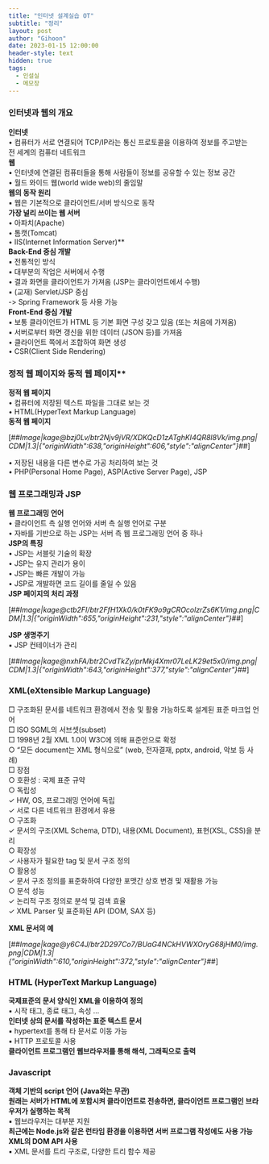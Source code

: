 ```yaml
---
title: "인터넷 설계실습 OT"
subtitle: "정리"
layout: post
author: "Gihoon"
date: 2023-01-15 12:00:00
header-style: text
hidden: true
tags:
  - 인설실
  - 메모장
---
```


### 인터넷과 웹의 개요

**인터넷**  
• 컴퓨터가 서로 연결되어 TCP/IP라는 통신 프로토콜을 이용하여 정보를 주고받는  
전 세계의 컴퓨터 네트워크  
**웹**  
• 인터넷에 연결된 컴퓨터들을 통해 사람들이 정보를 공유할 수 있는 정보 공간  
• 월드 와이드 웹(world wide web)의 줄임말  
**웹의 동작 원리**  
▪ 웹은 기본적으로 클라이언트/서버 방식으로 동작  
**가장 널리 쓰이는 웹 서버**  
• 아파치(Apache)  
• 톰캣(Tomcat)  
• IIS(Internet Information Server)\*\*  
**Back-End 중심 개발**  
▪ 전통적인 방식  
▪ 대부분의 작업은 서버에서 수행  
• 결과 화면을 클라이언트가 가져옴 (JSP는 클라이언트에서 수행)  
▪ (교재) Servlet/JSP 중심  
\-> Spring Framework 등 사용 가능  
**Front-End 중심 개발**  
▪ 보통 클라이언트가 HTML 등 기본 화면 구성 갖고 있음 (또는 처음에 가져옴)  
▪ 서버로부터 화면 갱신을 위한 데이터 (JSON 등)를 가져옴  
• 클라이언트 쪽에서 조합하여 화면 생성  
• CSR(Client Side Rendering)

### 정적 웹 페이지와 동적 웹 페이지\*\*

**정적 웹 페이지**  
• 컴퓨터에 저장된 텍스트 파일을 그대로 보는 것  
• HTML(HyperText Markup Language)  
**동적 웹 페이지**

[##_Image|kage@bzj0Lv/btr2Njv9jVR/XDKQcD1zATghKI4QR8l8Vk/img.png|CDM|1.3|{"originWidth":638,"originHeight":606,"style":"alignCenter"}_##]

• 저장된 내용을 다른 변수로 가공 처리하여 보는 것  
• PHP(Personal Home Page), ASP(Active Server Page), JSP

### 웹 프로그래밍과 JSP

**웹 프로그래밍 언어**  
• 클라이언트 측 실행 언어와 서버 측 실행 언어로 구분  
• 자바를 기반으로 하는 JSP는 서버 측 웹 프로그래밍 언어 중 하나  
**JSP의 특징**  
• JSP는 서블릿 기술의 확장  
• JSP는 유지 관리가 용이  
• JSP는 빠른 개발이 가능  
• JSP로 개발하면 코드 길이를 줄일 수 있음  
**JSP 페이지의 처리 과정**

[##_Image|kage@ctb2FI/btr2FfH1Xk0/k0tFK9o9gCROcolzrZs6K1/img.png|CDM|1.3|{"originWidth":655,"originHeight":231,"style":"alignCenter"}_##]

**JSP 생명주기**  
▪ JSP 컨테이너가 관리

[##_Image|kage@nxhFA/btr2CvdTkZy/prMkj4Xmr07LeLK29et5x0/img.png|CDM|1.3|{"originWidth":643,"originHeight":377,"style":"alignCenter"}_##]

### XML(eXtensible Markup Language)

□ 구조화된 문서를 네트워크 환경에서 전송 및 활용 가능하도록 설계된 표준 마크업 언어  
□ ISO SGML의 서브셋(subset)  
□ 1998년 2월 XML 1.0이 W3C에 의해 표준안으로 확정  
○ “모든 document는 XML 형식으로” (web, 전자결재, pptx, android, 악보 등 사례)  
□ 장점  
○ 호환성 : 국제 표준 규약  
○ 독립성  
✓ HW, OS, 프로그래밍 언어에 독립  
✓ 서로 다른 네트워크 환경에서 유용  
○ 구조화  
✓ 문서의 구조(XML Schema, DTD), 내용(XML Document), 표현(XSL, CSS)을 분리  
○ 확장성  
✓ 사용자가 필요한 tag 및 문서 구조 정의  
○ 활용성  
✓ 문서 구조 정의를 표준화하여 다양한 포맷간 상호 변경 및 재활용 가능  
○ 분석 성능  
✓ 논리적 구조 정의로 분석 및 검색 효율  
✓ XML Parser 및 표준화된 API (DOM, SAX 등)

**XML 문서의 예**

[##_Image|kage@y6C4J/btr2D297Co7/BUaG4NCkHVWXOryG68jHM0/img.png|CDM|1.3|{"originWidth":610,"originHeight":372,"style":"alignCenter"}_##]

### HTML (HyperText Markup Language)

**국제표준의 문서 양식인 XML을 이용하여 정의**  
▪ 시작 태그, 종료 태그, 속성 …  
**인터넷 상의 문서를 작성하는 표준 텍스트 문서**  
▪ hypertext를 통해 타 문서로 이동 가능  
▪ HTTP 프로토콜 사용  
**클라이언트 프로그램인 웹브라우저를 통해 해석, 그래픽으로 출력**

### Javascript

**객체 기반의 script 언어 (Java와는 무관)**  
**원래는 서버가 HTML에 포함시켜 클라이언트로 전송하면, 클라이언트 프로그램인 브라우저가 실행하는 목적**  
▪ 웹브라우저는 대부분 지원  
**최근에는 Node.js와 같은 런타임 환경을 이용하면 서버 프로그램 작성에도 사용 가능**  
**XML의 DOM API 사용**  
▪ XML 문서를 트리 구조로, 다양한 트리 함수 제공
